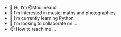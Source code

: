 - 👋 Hi, I’m @Moulineaud
- 👀 I’m interested in music, maths and photographies
- 🌱 I’m currently learning Python
- 💞️ I’m looking to collaborate on ...
- 📫 How to reach me ...

<!---
Moulineaud/Moulineaud is a ✨ special ✨ repository because its `README.md` (this file) appears on your GitHub profile.
You can click the Preview link to take a look at your changes.
--->
